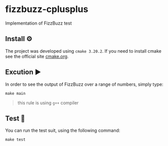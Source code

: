 # fizzbuzz-cplusplus
Implementation of FizzBuzz test

## Install ⚙️
The project was developed using `cmake 3.20.2`. If you need to install cmake see the official site [cmake.org](https://cmake.org/download/).

## Excution ▶️
In order to see the output of FizzBuzz over a range of numbers, simply type:
```
make main
```
> this rule is using `g++` compiler

## Test 🧪
You can run the test suit, using the following command:
```
make test
```
